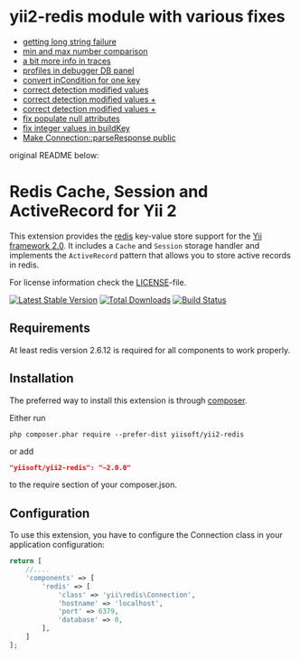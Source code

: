 yii2-redis module with various fixes
====================================

* [getting long string failure](https://github.com/E96/yii2-redis/commit/fdaf09f4d191c7bf29d5e75432385611b90759af)
* [min and max number comparison](https://github.com/E96/yii2-redis/commit/c1e0f6e1c03007a1133ce7916a4683a242e3515f)
* [a bit more info in traces](https://github.com/E96/yii2-redis/commit/fe8df386a0dadbbc192f1be48c2e4dd899c12b98)
* [profiles in debugger DB panel](https://github.com/E96/yii2-redis/commit/05d8d208b25d57b41cb78e04689ccca5be33b473)
* [convert inCondition for one key](https://github.com/E96/yii2-redis/commit/36d6a145acf109d86eb2aa7918f64bc91c935ebb)
* [correct detection modified values](https://github.com/E96/yii2-redis/commit/e4040f0f5c91e291b4b014661d3e85731426f647)
* [correct detection modified values +](https://github.com/E96/yii2-redis/commit/2d2bd7fb72a5702c66f41bce5aee8d1f163e094b)
* [correct detection modified values +](https://github.com/E96/yii2-redis/commit/0238c137ce7e1e76cc832d57538e675b2e462563)
* [fix populate null attributes](https://github.com/E96/yii2-redis/commit/02c879b865937b39f47fb0664329310dcaf3ff94)
* [fix integer values in buildKey](https://github.com/E96/yii2-redis/commit/da6ed85ed15bd33b4137083403c027a15b9fc03d)
* [Make Connection::parseResponse public](https://github.com/E96/yii2-redis/commit/f5ce8325303cda6bd1bc1ecb62d310a5b01661e4)

original README below:


Redis Cache, Session and ActiveRecord for Yii 2
===============================================

This extension provides the [redis](http://redis.io/) key-value store support for the [Yii framework 2.0](http://www.yiiframework.com).
It includes a `Cache` and `Session` storage handler and implements the `ActiveRecord` pattern that allows
you to store active records in redis.

For license information check the [LICENSE](LICENSE.md)-file.

[![Latest Stable Version](https://poser.pugx.org/yiisoft/yii2-redis/v/stable.png)](https://packagist.org/packages/yiisoft/yii2-redis)
[![Total Downloads](https://poser.pugx.org/yiisoft/yii2-redis/downloads.png)](https://packagist.org/packages/yiisoft/yii2-redis)
[![Build Status](https://travis-ci.org/yiisoft/yii2-redis.svg?branch=master)](https://travis-ci.org/yiisoft/yii2-redis)


Requirements
------------

At least redis version 2.6.12 is required for all components to work properly.

Installation
------------

The preferred way to install this extension is through [composer](http://getcomposer.org/download/).

Either run

```
php composer.phar require --prefer-dist yiisoft/yii2-redis
```

or add

```json
"yiisoft/yii2-redis": "~2.0.0"
```

to the require section of your composer.json.


Configuration
-------------

To use this extension, you have to configure the Connection class in your application configuration:

```php
return [
    //....
    'components' => [
        'redis' => [
            'class' => 'yii\redis\Connection',
            'hostname' => 'localhost',
            'port' => 6379,
            'database' => 0,
        ],
    ]
];
```

